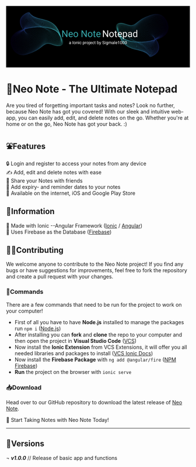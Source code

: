 <img src=md-banner.png height=10%/>

# 📝Neo Note - The Ultimate Notepad
Are you tired of forgetting important tasks and notes? Look no further, because Neo Note has got you covered! With our sleek and intuitive web-app, you can easily add, edit, and delete notes on the go. Whether you're at home or on the go, Neo Note has got your back. :)

## ⛲Features 
 🔒 Login and register to access your notes from any device <br>
 ✍️ Add, edit and delete notes with ease <br>
 🤝 Share your Notes with friends <br>
 📅 Add expiry- and reminder dates to your notes <br>
 🏪 Available on the internet, iOS and Google Play Store <br>
## 💁Information
 🔖 Made with Ionic --Angular Framework  ([Ionic](https://ionicframework.com) / [Angular](https://angular.io)) <br>
 💽 Uses Firebase as the Database  ([Firebase](httpsfirebase.google.com)) <br>
## 🧑‍💻Contributing
We welcome anyone to contribute to the Neo Note project! If you find any bugs or have suggestions for improvements, feel free to fork the repository and create a pull request with your changes.
### 🤧Commands
There are a few commands that need to be run for the project to work on your computer!
* First of all you have to have **Node.js** installed to manage the packages run ```npm i``` ([Node.js](https://nodejs.org/en/))
* After installing you can **fork** and **clone** the repo to your computer and then open the project in **Visual Studio Code** ([VCS](https://code.visualstudio.com/download))
* Now install the **Ionic Extension** from VCS Extensions, it will offer you all needed libraries and packages to install ([VCS Ionic Docs](https://ionicframework.com/docs/intro/vscode-extension#:~:text=The%20Ionic%20Visual%20Studio%20Code%20extension%20helps%20you%20perform%20various,logo%20in%20the%20activity%20bar.))
* Now install the **Firebase Package** with ```ng add @angular/fire``` ([NPM Firebase](https://www.npmjs.com/package/firebase))
* **Run** the project on the browser with ```ionic serve```

### 📥Download
Head over to our GitHub repository to download the latest release of [Neo Note](https://github.com/Sigmale1000/neonote).

🚀 Start Taking Notes with Neo Note Today!

-------------------------------------------------
## 🦠Versions
¬ ***v1.0.0*** // Release of basic app and functions
